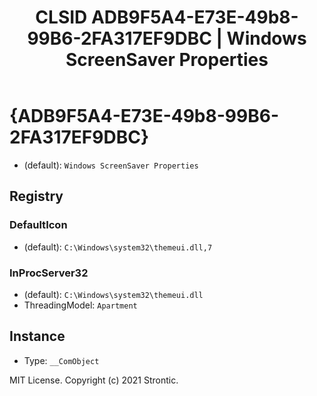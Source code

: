 ﻿---
title: "CLSID ADB9F5A4-E73E-49b8-99B6-2FA317EF9DBC | Windows ScreenSaver Properties"
excerpt: What is COM-Object CLSID ADB9F5A4-E73E-49b8-99B6-2FA317EF9DBC?
---

# {ADB9F5A4-E73E-49b8-99B6-2FA317EF9DBC}

* (default): `Windows ScreenSaver Properties`

## Registry


### DefaultIcon

* (default): `C:\Windows\system32\themeui.dll,7`

### InProcServer32

* (default): `C:\Windows\system32\themeui.dll`
* ThreadingModel: `Apartment`

## Instance

* Type: `__ComObject`

MIT License. Copyright (c) 2021 Strontic.


